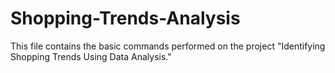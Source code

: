 # Shopping-Trends-Analysis
This file contains the basic commands performed on the project "Identifying Shopping Trends Using Data Analysis."

